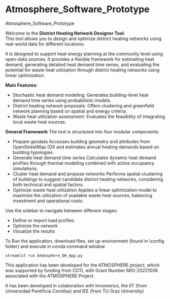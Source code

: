 # Atmosphere_Software_Prototype
Atmosphere_Software_Prototype

Welcome to the **District Heating Network Designer Tool**.  
This tool allows you to design and optimize district heating networks using real-world data for different locations.
    
It is designed to support heat energy planning at the community level using open-data sources. It provides a flexible framework for estimating heat demand, generating detailed heat demand time series, and evaluating the potential for waste heat utilization through district heating networks using linear optimization.

**Main Features:**
- Stochastic heat demand modeling: Generates building-level heat demand time series using probabilistic models.
- District heating network proposals: Offers clustering and greenfield network planning based on spatial and energy criteria.
- Waste heat utilization assessment: Evaluates the feasibility of integrating local waste heat sources.

**General Framework**
The tool is structured into four modular components:
- Prepare geodata Accesses building geometry and attributes from OpenStreetMap (OS and estimates annual heating demands based on building typologies.
- Generate heat demand time series Calculates dynamic heat demand profiles through thermal modeling combined with active occupancy simulations.
- Cluster heat demand and propose networks Performs spatial clustering of buildings to suggest candidate district heating networks, considering both technical and spatial factors.
- Optimize waste heat utilization Applies a linear optimization model to maximize the utilization of available waste heat sources, balancing investment and operational costs.

Use the sidebar to navigate between different stages:
- Define or import load profiles  
- Optimize the network  
- Visualize the results

To Run the application, download files, set up environment (found in \config folder) and execute in conda command window

```
streamlit run Atmosphere_DH_App.py
```

This application has been developed for the ATMOSPHERE project, which was supported by funding from CDTI, with Grant Number MIG-20221006 associated with the ATMOSPHERE Project.

It has been developed in colaboration with Innomerics, the IIT (from Universidad Pontificia Comillas) and IEE (from TU Graz University)

